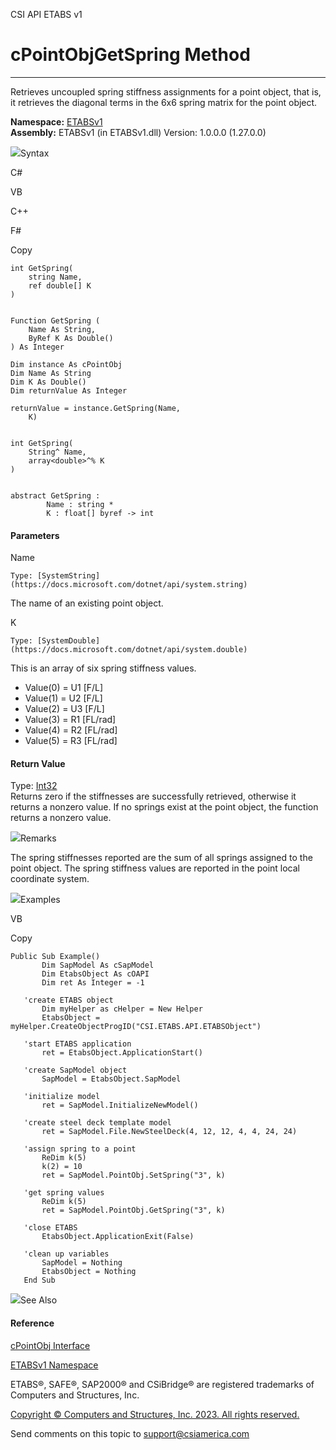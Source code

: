 ﻿

CSI API ETABS v1

# cPointObjGetSpring Method  
  
---  
  
Retrieves uncoupled spring stiffness assignments for a point object, that is,
it retrieves the diagonal terms in the 6x6 spring matrix for the point object.

**Namespace:** [ETABSv1](2780f1b8-2033-5289-2298-1cdb2a7508d9.htm)  
**Assembly:** ETABSv1 (in ETABSv1.dll) Version: 1.0.0.0 (1.27.0.0)

![](../icons/SectionExpanded.png)Syntax

C#

VB

C++

F#

Copy

    
    
    int GetSpring(
    	string Name,
    	ref double[] K
    )
    
    
    Function GetSpring ( 
    	Name As String,
    	ByRef K As Double()
    ) As Integer
    
    Dim instance As cPointObj
    Dim Name As String
    Dim K As Double()
    Dim returnValue As Integer
    
    returnValue = instance.GetSpring(Name, 
    	K)
    
    
    int GetSpring(
    	String^ Name, 
    	array<double>^% K
    )
    
    
    abstract GetSpring : 
            Name : string * 
            K : float[] byref -> int 
    

#### Parameters

Name

    Type: [SystemString](https://docs.microsoft.com/dotnet/api/system.string)  
The name of an existing point object.

K

    Type: [SystemDouble](https://docs.microsoft.com/dotnet/api/system.double)  
This is an array of six spring stiffness values.

  * Value(0) = U1 [F/L]
  * Value(1) = U2 [F/L]
  * Value(2) = U3 [F/L]
  * Value(3) = R1 [FL/rad]
  * Value(4) = R2 [FL/rad]
  * Value(5) = R3 [FL/rad]

#### Return Value

Type: [Int32](https://docs.microsoft.com/dotnet/api/system.int32)  
Returns zero if the stiffnesses are successfully retrieved, otherwise it
returns a nonzero value. If no springs exist at the point object, the function
returns a nonzero value.

![](../icons/SectionExpanded.png)Remarks

The spring stiffnesses reported are the sum of all springs assigned to the
point object. The spring stiffness values are reported in the point local
coordinate system.

![](../icons/SectionExpanded.png)Examples

VB

Copy

    
    
    Public Sub Example()
           Dim SapModel As cSapModel
           Dim EtabsObject As cOAPI
           Dim ret As Integer = -1
    
       'create ETABS object
           Dim myHelper as cHelper = New Helper
           EtabsObject = myHelper.CreateObjectProgID("CSI.ETABS.API.ETABSObject")
    
       'start ETABS application
           ret = EtabsObject.ApplicationStart()
    
       'create SapModel object
           SapModel = EtabsObject.SapModel
    
       'initialize model
           ret = SapModel.InitializeNewModel()
    
       'create steel deck template model
           ret = SapModel.File.NewSteelDeck(4, 12, 12, 4, 4, 24, 24)
    
       'assign spring to a point
           ReDim k(5)
           k(2) = 10
           ret = SapModel.PointObj.SetSpring("3", k)
    
       'get spring values
           ReDim k(5)
           ret = SapModel.PointObj.GetSpring("3", k)
    
       'close ETABS
           EtabsObject.ApplicationExit(False)
    
       'clean up variables
           SapModel = Nothing
           EtabsObject = Nothing
       End Sub

![](../icons/SectionExpanded.png)See Also

#### Reference

[cPointObj Interface](07661691-ffa8-f77b-7580-1973c7be1978.htm)

[ETABSv1 Namespace](2780f1b8-2033-5289-2298-1cdb2a7508d9.htm)

ETABS®, SAFE®, SAP2000® and CSiBridge® are registered trademarks of Computers
and Structures, Inc.  

[Copyright © Computers and Structures, Inc. 2023. All rights
reserved.](http://www.csiamerica.com)

Send comments on this topic to
[support@csiamerica.com](mailto:support%40csiamerica.com?Subject=CSI%20API%20ETABS%20v1)

